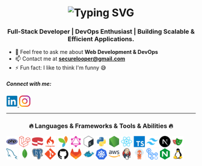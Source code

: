 <h1 align="center"> <img src="https://readme-typing-svg.herokuapp.com?font=Fira+Code&size=30&pause=1000&color=11F735&width=435&lines=Hi+%F0%9F%91%8B%2C+I'm+Sagar+Patel" alt="Typing SVG" /></h1>


<h3 align="center" font="50">Full-Stack Developer | DevOps Enthusiast | Building Scalable & Efficient Applications.</h3>

- 💬 Feel free to ask me about **Web Development & DevOps**
- 📫 Contact me at **securelooper@gmail.com**
- ⚡ Fun fact: I like to think I'm funny 😅


##### Connect with me:
<p>
<a href="https://www.linkedin.com/in/sagar-93-patel" target="blank"><img height="30" alt="linkedin" src="https://raw.githubusercontent.com/devicons/devicon/refs/heads/master/icons/linkedin/linkedin-original.svg">
</a>
<a href="https://www.instagram.com/sagar_93_patel" target="blank"><img height="30" alt="instagram" src="https://raw.githubusercontent.com/psagar-dev/psagar-dev/refs/heads/main/images/instagram.svg"></a>
</p>

<hr/>

<h3 align="center">🔥 Languages & Frameworks & Tools & Abilities 🔥</h3>

<p>
<a href="https://www.php.net/" arget="blank"><img height="30" alt="php" src="https://raw.githubusercontent.com/devicons/devicon/refs/heads/master/icons/php/php-original.svg"></a>
<a href="https://laravel.com/" arget="blank"><img height="30" alt="laravel" src="https://raw.githubusercontent.com/devicons/devicon/refs/heads/master/icons/laravel/laravel-original.svg"></a>
<a href="https://cakephp.org/" arget="blank"><img height="30" alt="cakephp" src="https://raw.githubusercontent.com/devicons/devicon/refs/heads/master/icons/cakephp/cakephp-original.svg"></a>
<a href="https://codeigniter.com/" arget="blank"><img height="30" alt="codeigniter" src="https://raw.githubusercontent.com/devicons/devicon/refs/heads/master/icons/codeigniter/codeigniter-plain-wordmark.svg"></a>
<a href="https://www.yiiframework.com/" arget="blank"><img height="30" alt="yii" src="https://raw.githubusercontent.com/devicons/devicon/refs/heads/master/icons/yii/yii-original.svg"></a>
<a href="https://graphql.org/" arget="blank"><img height="30" alt="graphql" src="https://raw.githubusercontent.com/devicons/devicon/refs/heads/master/icons/graphql/graphql-plain.svg"></a>
<a href="#" arget="blank"><img height="30" alt="bash" src="https://raw.githubusercontent.com/devicons/devicon/refs/heads/master/icons/bash/bash-original.svg"></a>
<a href="https://www.python.org/" arget="blank"><img height="30" alt="python" src="https://raw.githubusercontent.com/devicons/devicon/refs/heads/master/icons/python/python-original.svg"></a>
<a href="https://nodejs.org/en" arget="blank"><img height="30" alt="nodejs" src="https://raw.githubusercontent.com/devicons/devicon/refs/heads/master/icons/nodejs/nodejs-original.svg"></a>
<a href="https://react.dev/" arget="blank"><img height="30" alt="react" src="https://raw.githubusercontent.com/devicons/devicon/refs/heads/master/icons/react/react-original.svg"></a>
<a href="https://www.typescriptlang.org/" arget="blank"><img height="30" alt="typescript" src="https://raw.githubusercontent.com/devicons/devicon/refs/heads/master/icons/typescript/typescript-original.svg"></a>
<a href="https://tailwindcss.com/" arget="blank"><img height="30" alt="tailwindcss" src="https://raw.githubusercontent.com/devicons/devicon/refs/heads/master/icons/tailwindcss/tailwindcss-original.svg"></a>
<a href="https://nextjs.org/" arget="blank"><img height="30" alt="nextjs" src="https://raw.githubusercontent.com/devicons/devicon/refs/heads/master/icons/nextjs/nextjs-original.svg"></a>
<a href="https://playwright.dev/" arget="blank"><img height="30" alt="playwright" src="https://raw.githubusercontent.com/devicons/devicon/refs/heads/master/icons/playwright/playwright-original.svg"></a>
<a href="https://www.mysql.com/" arget="blank"><img height="30" alt="mysql" src="https://raw.githubusercontent.com/devicons/devicon/refs/heads/master/icons/mysql/mysql-original.svg"></a>
<a href="https://www.mongodb.com/" arget="blank"><img height="30" alt="mongodb" src="https://raw.githubusercontent.com/devicons/devicon/refs/heads/master/icons/mongodb/mongodb-original.svg"></a>
<a href="https://www.postgresql.org/" arget="blank"><img height="30" alt="postgresql" src="https://raw.githubusercontent.com/devicons/devicon/refs/heads/master/icons/postgresql/postgresql-original.svg"></a>
<a href="https://git-scm.com/" arget="blank"><img height="30" alt="git" src="https://raw.githubusercontent.com/devicons/devicon/refs/heads/master/icons/git/git-original.svg"></a>
<a href="https://github.com/" arget="blank"><img height="30" alt="github" src="https://raw.githubusercontent.com/devicons/devicon/refs/heads/master/icons/github/github-original.svg"></a>
<a href="https://about.gitlab.com/" arget="blank"><img height="30" alt="gitlab" src="https://raw.githubusercontent.com/devicons/devicon/refs/heads/master/icons/gitlab/gitlab-original.svg"></a>
<a href="https://www.docker.com/" arget="blank"><img height="30" alt="docker" src="https://raw.githubusercontent.com/devicons/devicon/refs/heads/master/icons/docker/docker-original.svg"></a>
<a href="https://kubernetes.io/" arget="blank"><img height="30" alt="kubernetes" src="https://raw.githubusercontent.com/devicons/devicon/refs/heads/master/icons/kubernetes/kubernetes-original.svg"></a>
<a href="https://aws.amazon.com/" arget="blank"><img height="30" alt="aws" src="https://raw.githubusercontent.com/devicons/devicon/refs/heads/master/icons/amazonwebservices/amazonwebservices-original-wordmark.svg"></a>
<a href="https://www.jenkins.io/" arget="blank"><img height="30" alt="jenkins" src="https://raw.githubusercontent.com/devicons/devicon/refs/heads/master/icons/jenkins/jenkins-original.svg"></a>
<a href="https://argoproj.github.io/cd/" arget="blank"><img height="30" alt="argocd" src="https://raw.githubusercontent.com/devicons/devicon/refs/heads/master/icons/argocd/argocd-original.svg"></a>
<a href="https://github.com/features/actions" arget="blank"><img height="30" alt="githubactions" src="https://raw.githubusercontent.com/devicons/devicon/refs/heads/master/icons/githubactions/githubactions-original.svg"></a>
<a href="https://nginx.org/" arget="blank"><img height="30" alt="nginx" src="https://raw.githubusercontent.com/devicons/devicon/refs/heads/master/icons/nginx/nginx-original.svg"></a>
<a href="https://ubuntu.com/" arget="blank"><img height="30" alt="linux" src="https://raw.githubusercontent.com/devicons/devicon/refs/heads/master/icons/linux/linux-original.svg"></a>
</p>